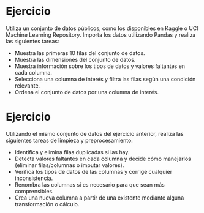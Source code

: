 # Ejercicio

Utiliza un conjunto de datos públicos, como los disponibles en Kaggle o UCI Machine Learning Repository. Importa los datos utilizando Pandas y realiza las siguientes tareas:

- Muestra las primeras 10 filas del conjunto de datos.
- Muestra las dimensiones del conjunto de datos.
- Muestra información sobre los tipos de datos y valores faltantes en cada columna.
- Selecciona una columna de interés y filtra las filas según una condición relevante.
- Ordena el conjunto de datos por una columna de interés.

# Ejercicio

Utilizando el mismo conjunto de datos del ejercicio anterior, realiza las siguientes tareas de limpieza y preprocesamiento:

- Identifica y elimina filas duplicadas si las hay.
- Detecta valores faltantes en cada columna y decide cómo manejarlos (eliminar filas/columnas o imputar valores).
- Verifica los tipos de datos de las columnas y corrige cualquier inconsistencia.
- Renombra las columnas si es necesario para que sean más comprensibles.
- Crea una nueva columna a partir de una existente mediante alguna transformación o cálculo.
